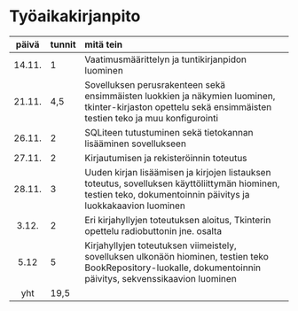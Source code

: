 # Työaikakirjanpito

| päivä  | tunnit | mitä tein  |
| :----: |:-----| :-----|
| 14.11. | 1    | Vaatimusmäärittelyn ja tuntikirjanpidon luominen |
| 21.11. | 4,5  | Sovelluksen perusrakenteen sekä ensimmäisten luokkien ja näkymien luominen, tkinter-kirjaston opettelu sekä ensimmäisten testien teko ja muu konfigurointi |
| 26.11. | 2    | SQLiteen tutustuminen sekä tietokannan lisääminen sovellukseen |
| 27.11. | 2    | Kirjautumisen ja rekisteröinnin toteutus |
| 28.11. | 3    | Uuden kirjan lisäämisen ja kirjojen listauksen toteutus, sovelluksen käyttöliittymän hiominen, testien teko, dokumentoinnin päivitys ja luokkakaavion luominen |
| 3.12.  | 2    | Eri kirjahyllyjen toteutuksen aloitus, Tkinterin opettelu radiobuttonin jne. osalta |
| 5.12   | 5    | Kirjahyllyjen toteutuksen viimeistely, sovelluksen ulkonäön hiominen, testien teko BookRepository-luokalle, dokumentoinnin päivitys, sekvenssikaavion luominen| 
| yht    | 19,5 | | 
